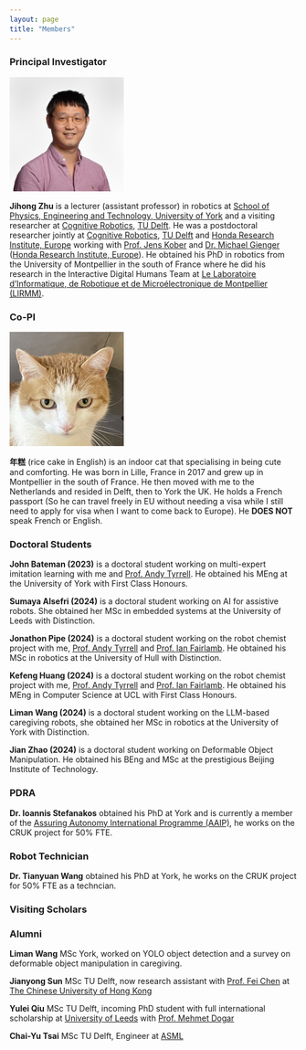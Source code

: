 ```yaml
---
layout: page
title: "Members"
---
```

<h3 style="text-align: left;">
	Principal Investigator
</h3>
<img src="/assets/images/Jihong-Zhu.jpg" alt="" width="200" height="200" />

<p style="text-align: left;">
<b>Jihong Zhu</b> is a lecturer (assistant professor) in robotics at <a href="https://www.york.ac.uk/physics-engineering-technology/">School of Physics, Engineering and Technology, University of York</a> and a visiting researcher at  <a href="https://www.tudelft.nl/en/3me/about/departments/cognitive-robotics-cor/">Cognitive Robotics</a>, <a href="https://www.tudelft.nl/en">TU Delft</a>. He was a postdoctoral researcher jointly at <a href="https://www.tudelft.nl/en/3me/about/departments/cognitive-robotics-cor/">Cognitive Robotics</a>, <a href="https://www.tudelft.nl/en">TU Delft</a> and <a href="https://www.honda-ri.de/">Honda Research Institute, Europe</a> working with <a href="http://www.jenskober.de/">Prof. Jens Kober</a> and <a href="https://scholar.google.de/citations?user=oU2jyxMAAAAJ&hl=en">Dr. Michael Gienger</a> (<a href="https://www.honda-ri.de/">Honda Research Institute, Europe</a>). He obtained his PhD in robotics from the University of Montpellier in the south of France where he did his research in the Interactive Digital Humans Team at <a href="https://https://www.lirmm.fr/">Le Laboratoire d’Informatique, de Robotique et de Microélectronique de Montpellier (LIRMM)</a>.
</p>

<h3 style="text-align: left;">
	Co-PI
</h3>
<img src="/assets/images/niangao.jpg" alt="" width="200" height="200" />
<p style="text-align: left;">
<b>年糕</b> (rice cake in English) is an indoor cat that specialising in being cute and comforting. He was born in Lille, France in 2017 and grew up in Montpellier in the south of France. He then moved with me to the Netherlands and resided in Delft, then to York the UK. He holds a French passport (So he can travel freely in EU without needing a visa while I still need to apply for visa when I want to come back to Europe). He <b>DOES NOT</b> speak French or English.
</p>
<!-- 
<h3 style="text-align: left;">
	Postdocs
</h3>
 -->
<h3 style="text-align: left;">
	Doctoral Students
</h3>
<p style="text-align: left;">
<b>John Bateman (2023)</b> is a doctoral student working on multi-expert imitation learning with me and <a href="https://www.york.ac.uk/physics-engineering-technology/people/andy_tyrrell/">Prof. Andy Tyrrell</a>.  He obtained his MEng at the University of York with First Class Honours.
</p>
<p style="text-align: left;">
<b>Sumaya Alsefri (2024)</b> is a doctoral student working on AI for assistive robots. She obtained her MSc in embedded systems at the University of Leeds with Distinction.
</p>

<p style="text-align: left;">
<b>Jonathon Pipe (2024)</b> is a doctoral student working on the robot chemist project with me, <a href="https://www.york.ac.uk/physics-engineering-technology/people/andy_tyrrell/">Prof. Andy Tyrrell</a> and <a href="https://www.york.ac.uk/chemistry/people/ifairlamb/">Prof. Ian Fairlamb</a>. He obtained his MSc in robotics at the University of Hull with Distinction.
</p>

<p style="text-align: left;">
<b>Kefeng Huang (2024)</b> is a doctoral student working on the robot chemist project with me, <a href="https://www.york.ac.uk/physics-engineering-technology/people/andy_tyrrell/">Prof. Andy Tyrrell</a> and <a href="https://www.york.ac.uk/chemistry/people/ifairlamb/">Prof. Ian Fairlamb</a>. He obtained his MEng in Computer Science at UCL with First Class Honours.
</p>

<p style="text-align: left;">
<b>Liman Wang (2024)</b> is a doctoral student working on the LLM-based caregiving robots, she obtained her MSc in robotics at the University of York with Distinction.
</p>

<p style="text-align: left;">
<b>Jian Zhao (2024)</b> is a doctoral student working on Deformable Object Manipulation. He obtained his BEng and MSc at the prestigious Beijing Institute of Technology.
</p>



<h3 style="text-align: left;">
	PDRA
</h3>
<p style="text-align: left;">
<b>Dr. Ioannis Stefanakos</b> obtained his PhD at York and is currently a member of the <a href="https://www.york.ac.uk/assuring-autonomy/">Assuring Autonomy International Programme (AAIP)</a>, he works on the CRUK project for 50% FTE.
</p>

<h3 style="text-align: left;">
	Robot Technician
</h3>
<p style="text-align: left;">
<b>Dr. Tianyuan Wang</b> obtained his PhD at York, he works on the CRUK project for 50% FTE as a techncian.
</p>

<h3 style="text-align: left;">
	Visiting Scholars
</h3>

<h3 style="text-align: left;">
	Alumni
</h3>
<p style="text-align: left;">
<b>Liman Wang</b> MSc York, worked on YOLO object detection and a survey on deformable object manipulation in caregiving.
</p>
<p style="text-align: left;">
<b>Jianyong Sun</b> MSc TU Delft, now research assistant with <a href="https://www4.mae.cuhk.edu.hk/peoples/chen-fei/">Prof. Fei Chen</a> at <a href="https://www.cuhk.edu.hk/english/index.html">The Chinese University of Hong Kong</a>
</p>
<p style="text-align: left;">
<b>Yulei Qiu</b> MSc TU Delft, incoming PhD student with full international scholarship at <a href="https://www.leeds.ac.uk/">University of Leeds</a> with <a href="https://eps.leeds.ac.uk/computing/staff/743/dr-mehmet-dogar">Prof. Mehmet Dogar</a>
</p>
<p style="text-align: left;">
<b>Chai-Yu Tsai</b> MSc TU Delft, Engineer at <a href="https://www.asml.com/en">ASML</a> 
</p>

